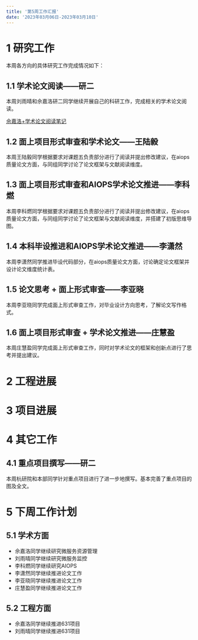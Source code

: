 ```yaml
---
title: '第5周工作汇报'
date: '2023年03月06日-2023年03月10日'
---
```


<!-- 只允许使用一级标题和二级标题 -->

# 1 研究工作

本周各方向的具体研究工作完成情况如下：

## 1.1 学术论文阅读——研二

本周刘雨晴和佘嘉洛研二同学继续开展自己的科研工作，完成相关的学术论文阅读。

[佘嘉洛+学术论文阅读笔记](佘嘉洛+学术论文阅读笔记.docx)

## 1.2 面上项目形式审查和学术论文——王陆毅

本周王陆毅同学根据要求对课题五负责部分进行了阅读并提出修改建议，在aiops质量论文方面，与同组同学讨论了论文框架与文献阅读维度。

## 1.3 面上项目形式审查和AIOPS学术论文推进——李科燃

本周李科燃同学根据要求对课题五负责部分进行了阅读并提出修改建议，在aiops质量论文方面，与同组同学讨论了论文框架与文献阅读维度，并搭建了初版思维导图。

## 1.4 本科毕设推进和AIOPS学术论文推进——李潇然

本周李潇然同学推进毕设代码部分，在aiops质量论文方面，讨论确定论文框架并设计论文维度统计表。

## 1.5 论文思考 + 面上形式审查——李亚晓

本周李亚晓同学完成面上形式审查工作，对毕业设计方向思考，了解论文写作格式。

## 1.6 面上项目形式审查 + 学术论文推进——庄慧盈

本周庄慧盈同学完成面上形式审查工作，同时对学术论文的框架和创新点进行了思考并提出建议。

# 2 工程进展

# 3 项目进展

# 4 其它工作

## 4.1 重点项目撰写——研二

本周杭研院和本部同学针对重点项目进行了进一步地撰写。基本完善了重点项目的图及全文。

# 5 下周工作计划

## 5.1 学术方面

+ 佘嘉洛同学继续研究微服务资源管理
+ 刘雨晴同学继续研究微服务监控
+ 李科燃同学继续研究AIOPS
+ 李潇然同学继续推进论文工作
+ 李亚晓同学继续推进论文工作
+ 庄慧盈同学继续推进论文工作

## 5.2 工程方面

+ 佘嘉洛同学继续推进631项目
+ 刘雨晴同学继续推进631项目
